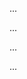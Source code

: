 <panel type="info" header="Can use intermediate level features of an IDE :star::star::star:" expandable expanded no-close>

<panel type="info" header="Can explain debugging :star::star::star:" expandable>
  <include src="../../book/ides/debugging/what/full.md" />
  <panel header=":trophy: Evidence" expanded>

...

  </panel>
</panel>

<panel type="info" header="Can step through a program using a debugger :star::star::star:" expandable>
  <include src="../../book/intellij/debuggingBasic/full.md" />
  <panel header=":trophy: Evidence" expanded>

...

  </panel>
</panel>

<panel type="success" header="Can use sophisticated breakpoints optimize debugging :star::star::star::star:" expandable>
  <include src="../../book/intellij/debuggingIntermediate/full.md" />
  <panel header=":trophy: Evidence" expanded>

...

  </panel>
</panel>

<panel type="success" header="Can use some useful IDE productivity shortcuts :star::star::star::star:" expandable>
  <include src="../../book/intellij/productivityShortcuts/full.md" />
  <panel header=":trophy: Evidence" expanded>

...

  </panel>
</panel>

</panel>
